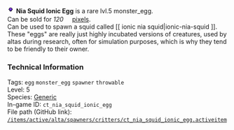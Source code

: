![ ](https://raw.githubusercontent.com/Ceterai/Enternia/main/items/active/alta/spawners/critters/ct_nia_squid_ionic_egg.png) **Nia Squid Ionic Egg** is a rare lvl.5 monster_egg.  
Can be sold for *120* <img src="https://starbounder.org/mediawiki/images/2/21/Pixel.png" width="12" height="16"/> [pixels](https://starbounder.org/Pixel).  
Can be used to spawn a squid called [[ ionic nia squid|ionic-nia-squid ]].  
These "eggs" are really just highly incubated versions of creatures, used by altas during research, often for simulation purposes, which is why they tend to be friendly to their owner.

### Technical Information

Tags: `egg` `monster_egg` `spawner` `throwable`  
Level: 5  
Species: [Generic](https://starbounder.org/Perfectly_Generic_Item)  
In-game ID: `ct_nia_squid_ionic_egg`  
File path (GitHub link): [`/items/active/alta/spawners/critters/ct_nia_squid_ionic_egg.activeitem`](https://github.com/Ceterai/Enternia/blob/main/items/active/alta/spawners/critters/ct_nia_squid_ionic_egg.activeitem)

